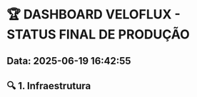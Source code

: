 # 🏆 DASHBOARD VELOFLUX - STATUS FINAL DE PRODUÇÃO
## Data: 2025-06-19 16:42:55

## 🔍 1. Infraestrutura

